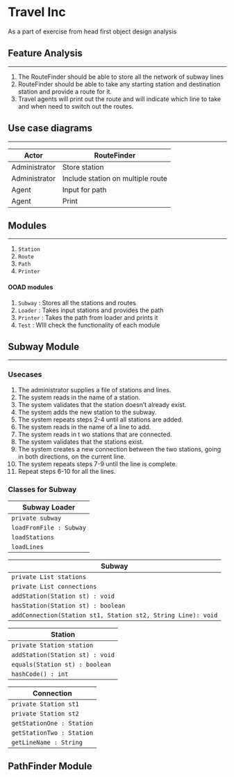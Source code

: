 # Travel Inc
As a part of exercise from head first object design analysis 

## Feature Analysis
---
1. The RouteFinder should be able to store all the network of subway lines 
2. RouteFinder should be able to take any starting station and destination station and provide a route for it.
3. Travel agents will print out the route and will indicate which line to take and when need to switch out the routes. 


## Use case diagrams
---

|Actor|RouteFinder |
|---|--|
|Administrator| Store station|    
|Administrator| Include station on multiple route|
|Agent| Input for path|
|Agent| Print|


## Modules 
---
 1. `Station`
 2. `Route`
 3. `Path`
 4. `Printer` 

#### OOAD modules 
1. `Subway` : Stores all the stations and routes 
2. `Loader` : Takes input stations and provides the path
3. `Printer` : Takes the path from loader and prints it
4. `Test` : WIll check the functionality of each module


## Subway Module 
---
### Usecases
1. The administrator supplies a file of stations and lines.
2. The system reads in the name of a station.
3. The system validates that the station doesn’t already exist.
4. The system adds the new station to the subway.
5. The system repeats steps 2-4 until all stations are added.
6. The system reads in the name of a line to add.
7. The system reads in t wo stations that are connected.
8. The system validates that the stations exist.
9. The system creates a new connection between the two
stations, going in both directions, on the current line.
10. The system repeats steps 7-9 until the line is complete.
11. Repeat steps 6-10 for all the lines.

### Classes for Subway 

|Subway Loader|
|-------|
|`private subway`|
|`loadFromFile : Subway`|
|`loadStations `|
|`loadLines`|

|Subway|
|-------|
|`private List stations`|
|`private List connections`|
|`addStation(Station st) : void`|
|`hasStation(Station st) : boolean`|
|`addConnection(Station st1, Station st2, String Line): void`|

|Station|
|-------|
|`private Station station`|
|`addStation(Station st) : void`|
|`equals(Station st) : boolean`|
|`hashCode() : int `|


|Connection|
|-------|
|`private Station st1`|
|`private Station st2`|
|`getStationOne : Station`|
|`getStationTwo : Station`|
|`getLineName : String`|

## PathFinder Module